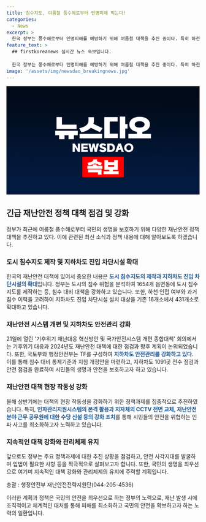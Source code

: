 ```yaml
---
title: 침수지도, 여름철 풍수해로부터 인명피해 막는다!
categories:
  - News
excerpt: >
  한국 정부는 풍수해로부터 인명피해를 예방하기 위해 여름철 대책을 추진 중이다. 특히 하천 인접 여부와 과거 침수 이력을 고려해 지하차도 진입 차단시설 설치 대상을 431개소로 확대하고, 기후위기 재난대응혁신방안에 대한 점검 회의를 개최했다. 또한 침수위험을 대비해 지자체의 저화질 CCTV 전면 교체를 추진하고, 119구급 스마트시스템을 전국에 확대 운영하며, 안전난간·사다리 등 피난·대비시설의 설치기준을 개정하는 등 현장 대응능력을 강화하고 있다. 이에 대응해 4500명의 침수 취약계층을 발굴하여 집중적 보호를 추진하고 있다.
feature_text: >
  ## firstkoreanews 실시간 뉴스 속보입니다.

  한국 정부는 풍수해로부터 인명피해를 예방하기 위해 여름철 대책을 추진 중이다. 특히 하천 인접 여부와 과거 침수 이력을 고려해 지하차도 진입 차단시설 설치 대상을 431개소로 확대하고, 기후위기 재난대응혁신방안에 대한 점검 회의를 개최했다. 또한 침수위험을 대비해 지자체의 저화질 CCTV 전면 교체를 추진하고, 119구급 스마트시스템을 전국에 확대 운영하며, 안전난간·사다리 등 피난·대비시설의 설치기준을 개정하는 등 현장 대응능력을 강화하고 있다. 이에 대응해 4500명의 침수 취약계층을 발굴하여 집중적 보호를 추진하고 있다.
image: '/assets/img/newsdao_breakingnews.jpg'
---
```


<p><img src="/assets/img/newsdao_breakingnews.jpg" alt="firstkoreanews 속보" /></p>

<h2 data-ke-size="size26">긴급 재난안전 정책 대책 점검 및 강화</h2>

<p>정부가 최근에 여름철 풍수해로부터 국민의 생명을 보호하기 위해 다양한 재난안전 정책 대책을 추진하고 있다. 이에 관련된 최신 소식과 정책 내용에 대해 알아보도록 하겠습니다.</p>

<h3>도시 침수지도 제작 및 지하차도 진입 차단시설 확대</h3>

<p>한국의 재난안전 대책에 있어서 중요한 내용은 <b><span style="color: #1a5490;">도시 침수지도의 제작과 지하차도 진입 차단시설의 확대</span></b>입니다. 정부는 도시의 침수 위험을 분석하여 1654개 읍면동에 도시 침수지도를 제작하는 등, 침수 대비 대책을 강화하고 있습니다. 또한, 하천 인접 여부와 과거 침수 이력을 고려하여 지하차도 진입 차단시설 설치 대상을 기존 16개소에서 431개소로 확대하고 있습니다.</p>

<h3>재난안전 시스템 개편 및 지하차도 안전관리 강화</h3>

<p>21일에 열린 '기후위기 재난대응 혁신방안 및 국가안전시스템 개편 종합대책' 회의에서는 기후위기 대응과 2024년도 재난안전 대책에 대한 점검과 향후 계획이 논의되었습니다. 또한, 국토부와 행정안전부는 TF를 구성하여 <b><span style="color: #1a5490;">지하차도 안전관리를 강화하고 있다</span></b>. 이를 통해 침수 대비 통제기준과 지침 개정안을 마련하고, 지하차도 1091곳 전수 점검과 안전 점검을 완료하여 시민들의 생명과 안전을 보호하고자 하고 있습니다.</p>

<h3>재난안전 대책 현장 작동성 강화</h3>

<p>올해 상반기에는 대책의 현장 작동성을 강화하기 위한 정책과제를 집중적으로 추진하였습니다. 특히, <b><span style="color: #1a5490;">인파관리지원시스템의 본격 활용과 지자체의 CCTV 전면 교체, 재난안전분야 근무 공무원에 대한 수당 신설 등의 강화 조치</span></b>를 통해 시민들의 안전을 위협하는 인파 사고를 최소화하고자 노력하고 있습니다.</p>

<h3>지속적인 대책 강화와 관리체제 유지</h3>

<p>앞으로도 정부는 주요 정책과제에 대한 추진 상황을 점검하고, 안전 사각지대를 발굴하며 입법이 필요한 사항 등을 적극적으로 살펴보고자 합니다. 또한, 국민의 생명을 최우선으로 여기며 지속적인 대책 강화와 관리체제의 유지에 주력할 계획입니다.</p>

<p>총괄 : 행정안전부 재난안전전략지원단(044-205-4536)</p>

<p>이러한 계획과 정책은 국민의 안전을 최우선으로 하는 정부의 노력으로, 재난 발생 시에 조직적이고 체계적인 대처를 통해 피해를 최소화하고 국민의 안전을 확보하고자 하는 노력의 일환입니다.</p>

